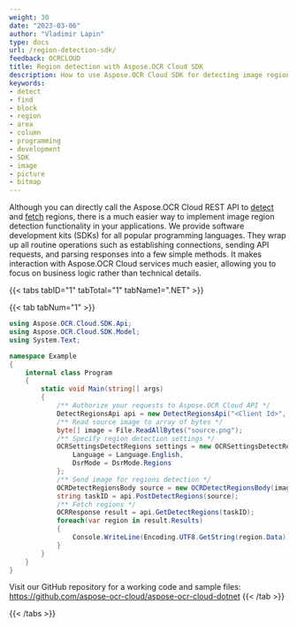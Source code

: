 ```yaml
---
weight: 30
date: "2023-03-06"
author: "Vladimir Lapin"
type: docs
url: /region-detection-sdk/
feedback: OCRCLOUD
title: Region detection with Aspose.OCR Cloud SDK
description: How to use Aspose.OCR Cloud SDK for detecting image regions.
keywords:
- detect
- find
- block
- region
- area
- column
- programming
- development
- SDK
- image
- picture
- bitmap
---
```


Although you can directly call the Aspose.OCR Cloud REST API to [detect](/ocr/send-for-detection/) and [fetch](/ocr/fetch-regions/) regions, there is a much easier way to implement image region detection functionality in your applications. We provide software development kits (SDKs) for all popular programming languages. They wrap up all routine operations such as establishing connections, sending API requests, and parsing responses into a few simple methods. It makes interaction with Aspose.OCR Cloud services much easier, allowing you to focus on business logic rather than technical details.

{{< tabs tabID="1" tabTotal="1" tabName1=".NET" >}}

{{< tab tabNum="1" >}}
```csharp
using Aspose.OCR.Cloud.SDK.Api;
using Aspose.OCR.Cloud.SDK.Model;
using System.Text;

namespace Example
{
	internal class Program
	{
		static void Main(string[] args)
		{
			/** Authorize your requests to Aspose.OCR Cloud API */
			DetectRegionsApi api = new DetectRegionsApi("<Client Id>", "<Client Secret>");
			/** Read source image to array of bytes */
			byte[] image = File.ReadAllBytes("source.png");
			/** Specify region detection settings */
			OCRSettingsDetectRegions settings = new OCRSettingsDetectRegions {
				Language = Language.English,
				DsrMode = DsrMode.Regions
			};
			/** Send image for regions detection */
			OCRDetectRegionsBody source = new OCRDetectRegionsBody(image, settings);
			string taskID = api.PostDetectRegions(source);
			/** Fetch regions */
			OCRResponse result = api.GetDetectRegions(taskID);
			foreach(var region in result.Results)
			{
				Console.WriteLine(Encoding.UTF8.GetString(region.Data));
			}
		}
	}
}
```

Visit our GitHub repository for a working code and sample files: https://github.com/aspose-ocr-cloud/aspose-ocr-cloud-dotnet
{{< /tab >}}

{{< /tabs >}}
